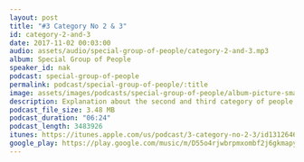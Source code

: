 ```yaml
---
layout: post
title: "#3 Category No 2 & 3"
id: category-2-and-3
date: 2017-11-02 00:03:00
audio: assets/audio/special-group-of-people/category-2-and-3.mp3
album: Special Group of People
speaker_id: nak
podcast: special-group-of-people
permalink: podcast/special-group-of-people/:title
image: assets/images/podcasts/special-group-of-people/album-picture-small.jpg
description: Explanation about the second and third category of people who are special.
podcast_file_size: 3.48 MB
podcast_duration: "06:24"
podcast_length: 3483926
itunes: https://itunes.apple.com/us/podcast/3-category-no-2-3/id1312646656?i=1000394706954
google_play: https://play.google.com/music/m/D55o4rjwbrpmxombf2j6gkmapye?t=3_Category_No_2__3-Special_Group_of_People
---
```


